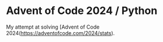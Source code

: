 # Advent of Code 2024 / Python

My attempt at solving [Advent of Code 2024(https://adventofcode.com/2024/stats).
